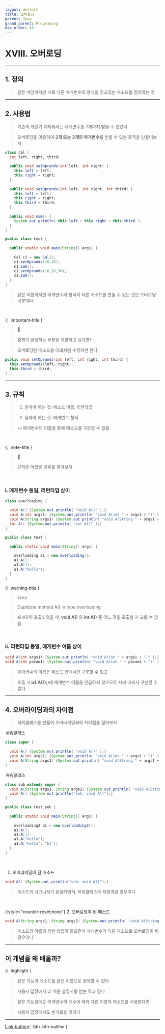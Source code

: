 ```yaml
---
layout: default
title: 오버로딩
parent: Java
grand_parent: Programing
nav_order: 19
---
```


# XVIII. 오버로딩

---

## 1. 정의

> 같은 네임이지만 서로 다른 매개변수의 형식을 갖고있는 매소드를 정의하는 것

---

## 2. 사용법

> 기존의 계산기 예제에서는 매개변수를 2개까지 받을 수 있었다
>
> 오버로딩을 이용하여 **2개 또는 3개의 매개변수**를 받을 수 있는 로직을 만들어보자

```java
class Cal {
  int left, right, third;
	
  public void setOprands(int left, int right) {
    this.left = left;
    this.right = right;
  }
	
  public void setOprands(int left, int right, int third) {
    this.left = left;
    this.right = right;
    this.third = third;
  }
	
  public void sum() {
    System.out.println( this.left + this.right + this.third );
  }
}

public class test {
	
  public static void main(String[] args) {
		
    Cal c1 = new Cal();
    c1.setOprands(10,20);
    c1.sum();
    c1.setOprands(10,20,30);
    c1.sum();
  }
}
```

> 같은 이름이지만 매개변수의 형식이 다른 매소드를 만들 수 있는 것은 오버로딩 덕분이다

<br/>

{: .important-title }
> 🤔
>
> 중복이 발생하는 부분을 해결하고 싶다면?
>
> 오버로딩된 매소드를 아래처럼 수정하면 된다

```java
public void setOprands(int left, int right, int third) {
  this.setOprands(left, right);
  this.third = third;
}
```


---

## 3. 규칙

> 1. 같아야 하는 것: 메소드 이름, 리턴타입
>
> 2. 달라야 하는 것: 매개변수 형식
>
> +) 매개변수의 이름을 통해 매소드를 구분할 수 없음

<br/>

{: .note-title }
> 🧐
>
> 규칙을 어겼을 경우를 알아보자

<br/>

### i. 매개변수 동일, 리턴타입 상이

```java
class overloading {
	
  void A() {System.out.println( "void A()" );}
  void A(int args1) {System.out.println( "void A(int " + args1 + ")" );}
  void A(String args1) {System.out.println( "void A(String " + args1 + ")" );}
  int A() {System.out.println( "int A()" );}
}

public class test {
	
  public static void main(String[] args) {
		
    overloading a1 = new overloading();
    a1.A();
    a1.A(1);
    a1.A("hello");
  }
}
```

{: .warning-title }
> Error
>
> Duplicate method A() in type overloading
>
> a1.A()이 호출되었을 때, **void A()** 와 **int A()** 중 어느 것을 호출할 지 고를 수 없음

<br/>

### ii. 리턴타입 동일, 매개변수 이름 상이

```java
void A(int args1) {System.out.println( "void A(int " + args1 + ")" );}
void A(int param1) {System.out.println( "void A(int " + param1 + ")" );}
```

> 매개변수의 이름은 매소드 안에서만 구분할 수 있고
>
> 호출 시(**a1.A(1);**)에 매개변수 이름을 언급하지 않으므로 자바 내에서 구분할 수 없다

---

## 4. 오버라이딩과의 차이점

> 하위클래스를 만들어 오버라이딩과의 차이점을 알아보자

_상위클래스_

```java
class super {
	
  void A() {System.out.println( "void A()" );}
  void A(int args1) {System.out.println( "void A(int " + args1 + ")" );}
  void A(String args1) {System.out.println( "void A(String " + args1 + ")" );}
}
```

_하위클래스_

```java
class sub extends super {
  void A(String args1, String args2) {System.out.println( "void A(String " + args1 + " " + args2 + ")" );}
  void A() {System.out.println("sub: void A()");}
}

public class test_sub {
	
  public static void main(String[] args) {
		
    overloading2 a1 = new overloading2();
    a1.A();
    a1.A(1);
    a1.A("hello");
    a1.A("hello", "hi");
  }
}
```

<br/>

1. 오버라이딩이 된 매소드

```java
void A() {System.out.println("sub: void A()");}
```

> 매소드의 시그니처가 동일하면서, 하위클래스에 재정의된 경우이다

<br/>

{:style="counter-reset:none"}
2. 오버로딩이 된 매소드

```java
void A(String args1, String args2) {System.out.println( "void A(String " + args1 + " " + args2 + ")" );}
```

> 매소드의 이름과 리턴 타입이 같으면서 매개변수가 다른 매소드로 오버로딩이 된 경우이다

---

## **이 개념을 왜 배울까?**

{: .highlight }
> 같은 기능의 메소드를 같은 이름으로 정의할 수 있다

> 사용자 입장에서 더 쉬운 설명서를 받는 것과 같다
> 
> 같은 기능임에도 매개변수의 개수에 따라 다른 이름의 매소드를 사용한다면
>
> 사용자 입장에서도 번거로울 것이다

---

[Link button](https://opentutorials.org/course/1223/6088){: .btn .btn-outline }
